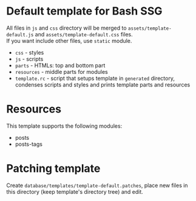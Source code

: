 # Default template for Bash SSG
All files in `js` and `css` directory will be merged to `assets/template-default.js` and `assets/template-default.css` files.  
If you want include other files, use `static` module.
* `css` - styles
* `js` - scripts
* `parts` - HTMLs: top and bottom part
* `resources` - middle parts for modules
* `template.rc` - script that setups template in `generated` directory, condenses scripts and styles and prints template parts and resources

# Resources
This template supports the following modules:
* posts
* posts-tags

# Patching template
Create `database/templates/template-default.patches`, place new files in this directory (keep template's directory tree) and edit.
